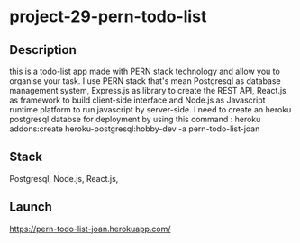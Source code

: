 # project-29-pern-todo-list

## Description

this is a todo-list app made with PERN stack technology and allow you to organise your task. I use PERN stack that's mean Postgresql as database management system, Express.js as library to create the REST API, React.js as framework to build client-side interface and Node.js as Javascript runtime platform to run javascript by server-side. I need to create an heroku postgresql databse for deployment by using this command : heroku addons:create heroku-postgresql:hobby-dev -a pern-todo-list-joan

## Stack

Postgresql, Node.js, React.js,

## Launch

https://pern-todo-list-joan.herokuapp.com/
